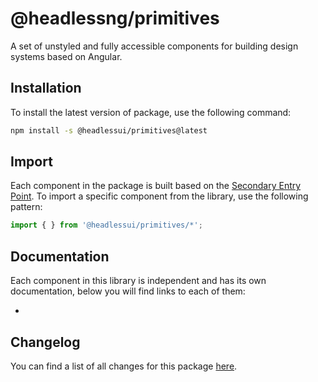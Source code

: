 # @headlessng/primitives

A set of unstyled and fully accessible components for building design systems based on Angular.

## Installation

To install the latest version of package, use the following command:

```sh
npm install -s @headlessui/primitives@latest
```

## Import

Each component in the package is built based on the [Secondary Entry Point](https://github.com/ng-packagr/ng-packagr/blob/main/docs/secondary-entrypoints.md). To import a specific component from the library, use the following pattern:

```typescript
import { } from '@headlessui/primitives/*';
```

## Documentation

Each component in this library is independent and has its own documentation, below you will find links to each of them:

- []()

## Changelog

You can find a list of all changes for this package [here](CHANGELOG.md).
